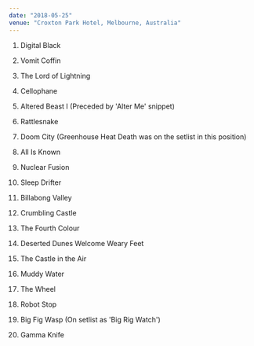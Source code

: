 ```yaml
---
date: "2018-05-25"
venue: "Croxton Park Hotel, Melbourne, Australia"
---
```


 1. Digital Black

 2. Vomit Coffin

 3. The Lord of Lightning

 4. Cellophane

 5. Altered Beast I
    (Preceded by 'Alter Me' snippet)

 6. Rattlesnake

 7. Doom City
    (Greenhouse Heat Death was on the setlist in this position)

 8. All Is Known

 9. Nuclear Fusion

10. Sleep Drifter

11. Billabong Valley

12. Crumbling Castle

13. The Fourth Colour

14. Deserted Dunes Welcome Weary Feet

15. The Castle in the Air

16. Muddy Water

17. The Wheel

18. Robot Stop

19. Big Fig Wasp
    (On setlist as 'Big Rig Watch')

20. Gamma Knife


